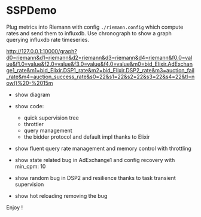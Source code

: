 # SSPDemo

Plug metrics into Riemann with config `./riemann.config`
which compute rates and send them to influxdb.
Use chronograph to show a graph querying influxdb rate timeseries.

http://127.0.0.1:10000/graph?d0=riemann&d1=riemann&d2=riemann&d3=riemann&d4=riemann&f0.0=value&f1.0=value&f2.0=value&f3.0=value&f4.0=value&m0=bid_Elixir.AdExchange1_rate&m1=bid_Elixir.DSP1_rate&m2=bid_Elixir.DSP2_rate&m3=auction_fail_rate&m4=auction_success_rate&s0=22&s1=22&s2=22&s3=22&s4=22&tl=now()%20-%2015m

- show diagram
- show code:
  - quick supervision tree
  - throttler
  - query management
  - the bidder protocol and default impl thanks to Elixir

- show fluent query rate management and memory control with
  throttling
- show state related bug in AdExchange1 and config recovery with
  min_cpm: 10
- show random bug in DSP2 and resilience thanks to task transient
  supervision
- show hot reloading removing the bug

Enjoy !
